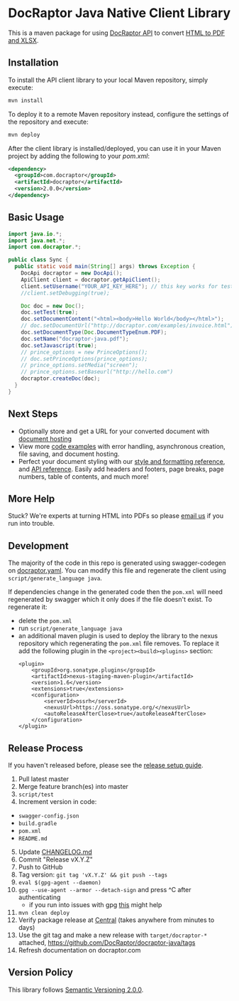 # DocRaptor Java Native Client Library

This is a maven package for using [DocRaptor API](https://docraptor.com/documentation) to convert [HTML to PDF and XLSX](https://docraptor.com).


## Installation

To install the API client library to your local Maven repository, simply execute:

```bash
mvn install
```

To deploy it to a remote Maven repository instead, configure the settings of the repository and execute:

```bash
mvn deploy
```

After the client library is installed/deployed, you can use it in your Maven project by adding the following to your *pom.xml*:

```xml
<dependency>
  <groupId>com.docraptor</groupId>
  <artifactId>docraptor</artifactId>
  <version>2.0.0</version>
</dependency>
```


## Basic Usage

```java
import java.io.*;
import java.net.*;
import com.docraptor.*;

public class Sync {
  public static void main(String[] args) throws Exception {
    DocApi docraptor = new DocApi();
    ApiClient client = docraptor.getApiClient();
    client.setUsername("YOUR_API_KEY_HERE"); // this key works for test documents
    //client.setDebugging(true);

    Doc doc = new Doc();
    doc.setTest(true);                                                   // test documents are free but watermarked
    doc.setDocumentContent("<html><body>Hello World</body></html>");     // supply content directly
    // doc.setDocumentUrl("http://docraptor.com/examples/invoice.html"); // or use a url
    doc.setDocumentType(Doc.DocumentTypeEnum.PDF);                       // PDF or XLS or XLSX
    doc.setName("docraptor-java.pdf");                                   // help you find a document later
    doc.setJavascript(true);                                             // enable JavaScript processing
    // prince_options = new PrinceOptions();
    // doc.setPrinceOptions(prince_options);
    // prince_options.setMedia("screen");                                // use screen styles instead of print styles
    // prince_options.setBaseurl("http://hello.com")                     // pretend URL when using document_content
    docraptor.createDoc(doc);
  }
}
```
## Next Steps

- Optionally store and get a URL for your converted document with [document hosting](https://docraptor.com/document-hosting)
- View more [code examples](examples) with error handling, asynchronous creation, file saving, and document hosting.
- Perfect your document styling with our [style and formatting reference](https://docraptor.com/documentation/style), and [API reference](https://docraptor.com/documentation/api). Easily add headers and footers, page breaks, page numbers, table of contents, and much more!

## More Help

Stuck? We're experts at turning HTML into PDFs so please [email us](mailto:support@docraptor.com) if you run into trouble.


## Development

The majority of the code in this repo is generated using swagger-codegen on [docraptor.yaml](docraptor.yaml). You can modify this file and regenerate the client using `script/generate_language java`.

If dependencies change in the generated code then the `pom.xml` will need regenerated by swagger which it only does if the file doesn't exist. To regenerate it: 
* delete the `pom.xml`
* run `script/generate_language java`
* an additional maven plugin is used to deploy the library to the nexus repository which regenerating the `pom.xml` file removes. To replace it add the following plugin in the `<project><build><plugins>` section:
  ```
  <plugin>
      <groupId>org.sonatype.plugins</groupId>
      <artifactId>nexus-staging-maven-plugin</artifactId>
      <version>1.6</version>
      <extensions>true</extensions>
      <configuration>
          <serverId>ossrh</serverId>
          <nexusUrl>https://oss.sonatype.org/</nexusUrl>
          <autoReleaseAfterClose>true</autoReleaseAfterClose>
      </configuration>
  </plugin>
  ```


## Release Process

If you haven't released before, please see the [release setup guide](RELEASE_SETUP.md). 

1. Pull latest master
2. Merge feature branch(es) into master
3. `script/test`
4. Increment version in code:
  - `swagger-config.json`
  - `build.gradle`
  - `pom.xml`
  - `README.md`
5. Update [CHANGELOG.md](CHANGELOG.md)
6. Commit "Release vX.Y.Z"
7. Push to GitHub
8. Tag version: `git tag 'vX.Y.Z' && git push --tags`
9. `eval $(gpg-agent --daemon)`
10. `gpg --use-agent --armor --detach-sign` and press ^C after authenticating
    - if you run into issues with gpg [this](https://stackoverflow.com/questions/57591432/gpg-signing-failed-inappropriate-ioctl-for-device-on-macos-with-maven) might help
11. `mvn clean deploy`
12. Verify package release at [Central](http://search.maven.org/#search%7Cgav%7C1%7Cg%3A%22com.docraptor%22%20AND%20a%3A%22docraptor%22)  (takes anywhere from minutes to days)
13. Use the git tag and make a new release with `target/docraptor-*` attached, https://github.com/DocRaptor/docraptor-java/tags
14. Refresh documentation on docraptor.com


## Version Policy

This library follows [Semantic Versioning 2.0.0](http://semver.org).
